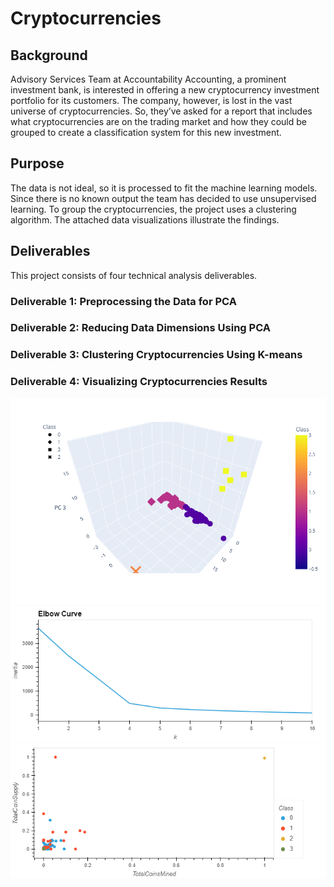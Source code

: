 # Cryptocurrencies

## Background
Advisory Services Team at Accountability Accounting, a prominent investment bank, is interested in offering a new cryptocurrency investment portfolio for its customers. The company, however, is lost in the vast universe of cryptocurrencies. So, they’ve asked for a  report that includes what cryptocurrencies are on the trading market and how they could be grouped to create a classification system for this new investment.
## Purpose
The data is not ideal, so it is processed to fit the machine learning models. Since there is no known output the team has decided to use unsupervised learning. To group the cryptocurrencies, the project uses a clustering algorithm. The attached data visualizations illustrate the findings.

## Deliverables
This project consists of four technical analysis deliverables. 

### Deliverable 1: Preprocessing the Data for PCA

### Deliverable 2: Reducing Data Dimensions Using PCA

### Deliverable 3: Clustering Cryptocurrencies Using K-means

### Deliverable 4: Visualizing Cryptocurrencies Results

![3-D scatter plot](https://github.com/JBtallgrass/-Cryptocurrencies/blob/main/Images/3D_ScatterPlot.png)
![3-D scatter plot](https://github.com/JBtallgrass/-Cryptocurrencies/blob/main/Images/Elbow_plot.png)
![Bokeh plot](https://github.com/JBtallgrass/-Cryptocurrencies/blob/main/Images/bokeh_plot.png)
